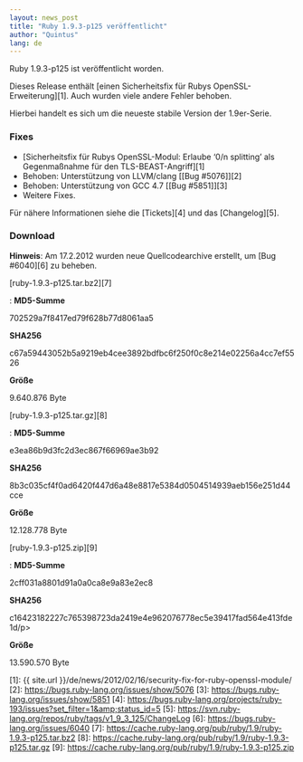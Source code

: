 ```yaml
---
layout: news_post
title: "Ruby 1.9.3-p125 veröffentlicht"
author: "Quintus"
lang: de
---
```


Ruby 1.9.3-p125 ist veröffentlicht worden.

Dieses Release enthält [einen Sicherheitsfix für Rubys
OpenSSL-Erweiterung][1]. Auch wurden viele andere Fehler behoben.

Hierbei handelt es sich um die neueste stabile Version der 1.9er-Serie.

### Fixes

* [Sicherheitsfix für Rubys OpenSSL-Modul: Erlaube ‘0/n splitting’ als
  Gegenmaßnahme für den TLS-BEAST-Angriff][1]
* Behoben: Unterstützung von LLVM/clang [\[Bug #5076\]][2]
* Behoben: Unterstützung von GCC 4.7 [\[Bug #5851\]][3]
* Weitere Fixes.

Für nähere Informationen siehe die [Tickets][4] und das [Changelog][5].

### Download

**Hinweis**\: Am 17.2.2012 wurden neue Quellcodearchive erstellt, um
[Bug #6040][6] zu beheben.

[ruby-1.9.3-p125.tar.bz2][7]

: **MD5-Summe**

  702529a7f8417ed79f628b77d8061aa5

  **SHA256**

  c67a59443052b5a9219eb4cee3892bdfbc6f250f0c8e214e02256a4cc7ef5526

  **Größe**

  9\.640.876 Byte

[ruby-1.9.3-p125.tar.gz][8]

: **MD5-Summe**

  e3ea86b9d3fc2d3ec867f66969ae3b92

  **SHA256**

  8b3c035cf4f0ad6420f447d6a48e8817e5384d0504514939aeb156e251d44cce

  **Größe**

  12\.128.778 Byte

[ruby-1.9.3-p125.zip][9]

: **MD5-Summe**

  2cff031a8801d91a0a0ca8e9a83e2ec8

  **SHA256**

  c16423182227c765398723da2419e4e962076778ec5e39417fad564e413fde1d/p&gt;

  **Größe**

  13\.590.570 Byte



[1]: {{ site.url }}/de/news/2012/02/16/security-fix-for-ruby-openssl-module/
[2]: https://bugs.ruby-lang.org/issues/show/5076
[3]: https://bugs.ruby-lang.org/issues/show/5851
[4]: https://bugs.ruby-lang.org/projects/ruby-193/issues?set_filter=1&amp;status_id=5
[5]: https://svn.ruby-lang.org/repos/ruby/tags/v1_9_3_125/ChangeLog
[6]: https://bugs.ruby-lang.org/issues/6040
[7]: https://cache.ruby-lang.org/pub/ruby/1.9/ruby-1.9.3-p125.tar.bz2
[8]: https://cache.ruby-lang.org/pub/ruby/1.9/ruby-1.9.3-p125.tar.gz
[9]: https://cache.ruby-lang.org/pub/ruby/1.9/ruby-1.9.3-p125.zip
